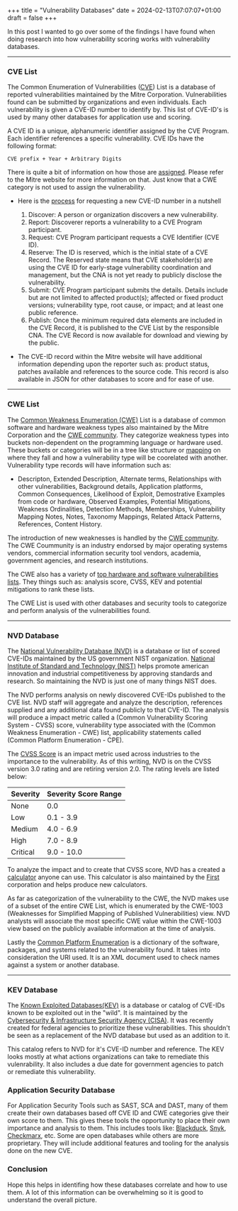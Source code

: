 +++
title = "Vulnerability Databases"
date = 2024-02-13T07:07:07+01:00
draft = false
+++

In this post I wanted to go over some of the findings I have found when doing research into how vulnerability scoring works with vulnerability databases.

------

### CVE List

The Common Enumeration of Vulnerabilities ([CVE](https://www.cve.org)) List is a database of reported vulnerabilities maintained by the Mitre Corporation. Vulnerabilities found can be submitted by organizations and even individuals. Each vulnerability is given a CVE-ID number to identify by. This list of CVE-ID's is used by many other databases for application use and scoring. 

A CVE ID is a unique, alphanumeric identifier assigned by the CVE Program. Each identifier references a specific vulnerability. CVE IDs have the following format:

    CVE prefix + Year + Arbitrary Digits

There is quite a bit of information on how those are [assigned](https://www.cve.org/ResourcesSupport/AllResources/CNARules#section_7_assignment_rules). Please refer to the Mitre website for more information on that. Just know that a CWE category is not used to assign the vulnerability. 

- Here is the [process](https://www.cve.org/About/Process) for requesting a new CVE-ID number in a nutshell
    1. Discover: A person or organization discovers a new vulnerability.
    2. Report: Discoverer reports a vulnerability to a CVE Program participant.
    3. Request: CVE Program participant requests a CVE Identifier (CVE ID).
    4. Reserve: The ID is reserved, which is the initial state of a CVE Record. The Reserved state means that CVE stakeholder(s) are using the CVE ID for early-stage vulnerability coordination and management, but the CNA is not yet ready to publicly disclose the vulnerability.
    5. Submit: CVE Program participant submits the details. Details include but are not limited to affected product(s); affected or fixed product versions; vulnerability type, root cause, or impact; and at least one public reference.
    6. Publish: Once the minimum required data elements are included in the CVE Record, it is published to the CVE List by the responsible CNA. The CVE Record is now available for download and viewing by the public.
    
- The CVE-ID record within the Mitre website will have additional information depending upon the reporter such as: product status, patches available and references to the source code. This record is also available in JSON for other databases to score and for ease of use.

-----

### CWE List

The [Common Weakness Enumeration (CWE)](https://cwe.mitre.org/index.html) List is a database of common software and hardware weakness types also maintained by the Mitre Corporation and the [CWE community](https://cwe.mitre.org/community/members.html). They categorize weakness types into buckets non-dependent on the programming language or hardware used. These buckets or categories will be in a tree like structure or [mapping](https://cwe.mitre.org/documents/cwe_usage/guidance.html) on where they fall and how a vulnerability type will be coorelated with another. Vulnerability type records will have information such as: 

- Descripton, Extended Description, Alternate terms, Relationships with other vulnerabilities, Background details, Application platforms, Common Consequences, Likelihood of Exploit, Demostrative Examples from code or hardware, Observed Examples, Potential Mitigations, Weakness Ordinalities, Detection Methods, Memberships, Vulnerability Mapping Notes, Notes, Taxonomy Mappings, Related Attack Patterns, References, Content History. 

The introduction of new weaknesses is handled by the [CWE community](https://cwe.mitre.org/community/members.html). The CWE Coummunity is an industry endorsed by major operating systems vendors, commercial information security tool vendors, academia, government agencies, and research institutions.

The CWE also has a variety of [top hardware and software vulnerabilities lists](https://cwe.mitre.org/scoring/index.html#top_n_lists). They things such as: analysis score, CVSS, KEV and potential mitigations to rank these lists.

The CWE List is used with other databases and security tools to categorize and perform analysis of the vulnerabilities found.

------

### NVD Database

The [National Vulnerability Database (NVD)](https://nvd.nist.gov) is a database or list of scored CVE-IDs maintained by the US government NIST organization. [National Institute of Standard and Technology (NIST)](https://www.nist.gov) helps promote american innovation and industrial competitiveness by approving standards and research. So maintaining the NVD is just one of many things NIST does. 

The NVD performs analysis on newly discovered CVE-IDs published to the CVE list. NVD staff will aggregate and analyze the description, references supplied and any additional data found publicly to that CVE-ID. The analysis will produce a impact metric called a (Common Vulnerability Scoring System - CVSS) score, vulnerability type associated with the (Common Weakness Enumeration - CWE) list, applicability statements called (Common Platform Enumeration - CPE). 

The [CVSS Score](https://nvd.nist.gov/vuln-metrics/cvss) is an impact metric used across industries to the importance to the vulnerability. As of this writing, NVD is on the CVSS version 3.0 rating and are retiring version 2.0. The rating levels are listed below:

| Severity      | Severity Score Range  |
| -----------   | -----------           |
| None          | 0.0                   |
| Low           | 0.1 - 3.9             |
| Medium        | 4.0 - 6.9             |
| High          | 7.0 - 8.9             |
| Critical      | 9.0 - 10.0            |

To analyze the impact and to create that CVSS score, NVD has a created a [calculator](https://nvd.nist.gov/vuln-metrics/cvss/v3-calculator) anyone can use. This calculator is also maintained by the [First](https://www.first.org/cvss/) corporation and helps produce new calculators.

As far as categorization of the vulnerability to the CWE, the NVD makes use of a subset of the entire CWE List, which is enumerated by the CWE-1003 (Weaknesses for Simplified Mapping of Published Vulnerabilities) view. NVD analysts will associate the most specific CWE value within the CWE-1003 view based on the publicly available information at the time of analysis.

Lastly the [Common Platform Enumeration](https://nvd.nist.gov/products/cpe#:~:text=CPE%20is%20a%20structured%20naming,and%20tests%20to%20a%20name.) is a dictionary of the software, packages, and systems related to the vulnerability found. It takes into consideration the URI used. It is an XML document used to check names against a system or another database. 

----

### KEV Database

The [Known Exploited Databases(KEV)](https://www.cisa.gov/known-exploited-vulnerabilities-catalog) is a database or catalog of CVE-IDs known to be exploited out in the "wild". It is maintained by the [Cybersecurity & Infrastructure Security Agency (CISA)](https://www.cisa.gov). It was recently created for federal agencies to prioritize these vulnerabilities. This shouldn't be seen as a replacement of the NVD database but used as an addition to it. 

This catalog refers to NVD for it's CVE-ID number and reference. The KEV looks mostly at what actions organizations can take to remediate this vulenrability. It also includes a due date for government agencies to patch or remediate this vulnerability. 

### Application Security Database

For Application Security Tools such as SAST, SCA and DAST, many of them create their own databases based off CVE ID and CWE categories give their own score to them. This gives these tools the opportunity to place their own importance and analysis to them. This includes tools like: [Blackduck](https://www.synopsys.com/software-integrity/software-composition-analysis-tools/vulnerability-reporting.html), [Snyk](https://security.snyk.io), [Checkmarx](https://checkmarx.com/?), etc. Some are open databases while others are more proprietary. They will include additional features and tooling for the analysis done on the new CVE. 

### Conclusion

Hope this helps in identifing how these databases correlate and how to use them. A lot of this information can be overwhelming so it is good to understand the overall picture. 